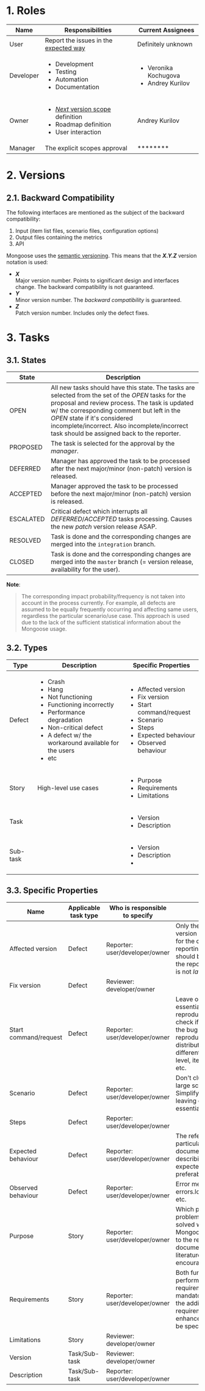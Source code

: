 # 1. Roles

| Name | Responsibilities | Current Assignees
|------|------------------|------------------
| User | Report the issues in the [expected way](#5-issue-reporting) | Definitely unknown
| Developer | <ul><li>Development</li><li>Testing</li><li>Automation</li><li>Documentation</li></ul> | <ul><li>Veronika Kochugova</li><li>Andrey Kurilov</li><ul>
| Owner | <ul><li>[*Next* version scope](#3-scopes) definition</li><li>Roadmap definition</li><li>User interaction</li></ul> | Andrey Kurilov
| Manager | The explicit scopes approval | ********

# 2. Versions

## 2.1. Backward Compatibility

The following interfaces are mentioned as the subject of the backward compatibility:
1. Input (item list files, scenario files, configuration options)
2. Output files containing the metrics
3. API

Mongoose uses the [semantic versioning](http://semver.org/). This means that the ***X.Y.Z*** version notation is used:

* ***X***<br/>
    Major version number. Points to significant design and interfaces change. The backward compatibility is not
    guaranteed.
* ***Y***<br/>
    Minor version number. The *backward compatibility* is guaranteed.
* ***Z***<br/>
    Patch version number. Includes only the defect fixes.

# 3. Tasks

## 3.1. States

| State     | Description |
|-----------|-------------|
| OPEN      | All new tasks should have this state. The tasks are selected from the set of the *OPEN* tasks for the proposal and review process. The task is updated w/ the corresponding comment but left in the *OPEN* state if it's considered incomplete/incorrect. Also incomplete/incorrect task should be assigned back to the reporter.
| PROPOSED  | The task is selected for the approval by the *manager*.
| DEFERRED  | Manager has approved the task to be processed after the next major/minor (non-patch) version is released.
| ACCEPTED  | Manager approved the task to be processed before the next major/minor (non-patch) version is released.
| ESCALATED | Critical defect which interrupts all *DEFERRED*/*ACCEPTED* tasks processing. Causes the new *patch* version release ASAP.
| RESOLVED  | Task is done and the corresponding changes are merged into the `integration` branch.
| CLOSED    | Task is done and the corresponding changes are merged into the `master` branch (= version release, availability for the user).

**Note**:
> The corresponding impact probability/frequency is not taken into account in the process currently. For example, all
> defects are assumed to be equally frequently occurring and affecting same users, regardless the particular
> scenario/use case. This approach is used due to the lack of the sufficient statistical information about the Mongoose
> usage.

## 3.2. Types

| Type     | Description          | Specific Properties |
|----------|----------------------|---------------------|
| Defect   | <ul><li>Crash</li><li>Hang</li><li>Not functioning</li><li>Functioning incorrectly</li><li>Performance degradation</li><li>Non-critical defect</li><li>A defect w/ the workaround available for the users</li><li>etc</li></ul> | <ul><li>Affected version</li><li>Fix version</li><li>Start command/request</li><li>Scenario</li><li>Steps</li><li>Expected behaviour</li><li>Observed behaviour</li></ul>
| Story    | High-level use cases | <ul><li>Purpose</li><li>Requirements</li><li>Limitations</li></ul>
| Task     |                      | <ul><li>Version</li><li>Description</li>
| Sub-task |                      | <ul><li>Version</li><li>Description<li>

## 3.3. Specific Properties

| Name                  | Applicable task type | Who is responsible to specify  | Notes
|-----------------------|----------------------|--------------------------------|-------|
| Affected version      | Defect               | Reporter: user/developer/owner | Only the *latest* version may be used for the defect reporting. The task should be *rejected* if the reported version is not *latest*.
| Fix version           | Defect               | Reviewer: developer/owner      |
| Start command/request | Defect               | Reporter: user/developer/owner | Leave only the essential things to reproduce: try to check if possible if the bug is reproducible w/o distributed mode, different concurrency level, item data size, etc.
| Scenario              | Defect               | Reporter: user/developer/owner | Don't clutter with large scenario files. Simplify the scenario leaving only the essential things.
| Steps                 | Defect               | Reporter: user/developer/owner |
| Expected behaviour    | Defect               | Reporter: user/developer/owner | The reference to the particular documentation part describing the expected behavior is preferable.
| Observed behaviour    | Defect               | Reporter: user/developer/owner | Error message, errors.log output file, etc.
| Purpose               | Story                | Reporter: user/developer/owner | Which particular problem should be solved with Mongoose? The links to the related documents and literature are encouraged.
| Requirements          | Story                | Reporter: user/developer/owner | Both functional and performance requirements are mandatory. Optionally the additional requirements/possible enhancements may be specified.
| Limitations           | Story                | Reviewer: developer/owner      |
| Version               | Task/Sub-task        | Reviewer: developer/owner      |
| Description           | Task/Sub-task        | Reporter: user/developer/owner |
